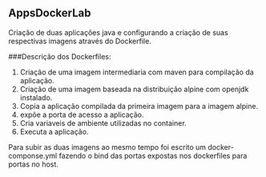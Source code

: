 ## AppsDockerLab

Criação de duas aplicações java e configurando a criação de suas respectivas imagens através do Dockerfile.

###Descrição dos Dockerfiles:

1. Criação de uma imagem intermediaria com maven para compilação da aplicação.
2. Criação de uma imagem baseada na distribuição alpine com openjdk instalado.
3. Copia a aplicação compilada da primeira imagem para a imagem alpine.
4. expõe a porta de acesso a aplicação.
5. Cria variaveis de ambiente utilizadas no container.
6. Executa a aplicação.

Para subir as duas imagens ao mesmo tempo foi escrito um docker-componse.yml fazendo o bind das portas expostas nos dockerfiles para portas no host.
